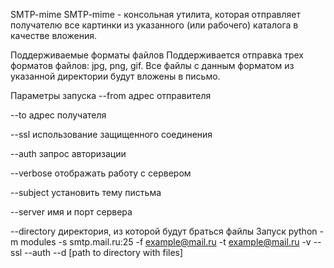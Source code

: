 SMTP-mime
SMTP-mime - консольная утилита, которая отправляет получателю все картинки из указанного (или рабочего) каталога в
качестве вложения.

Поддерживаемые форматы файлов
Поддерживается отправка трех форматов файлов: jpg, png, gif. Все файлы с данным форматом из указанной директории будут
вложены в письмо.

Параметры запуска
--from адрес отправителя

--to адрес получателя

--ssl использование защищенного соединения

--auth запрос авторизации

--verbose отображать работу с сервером

--subject установить тему пистьма

--server имя и порт сервера

--directory директория, из которой будут браться файлы
Запуск
python -m modules -s smtp.mail.ru:25 -f example@mail.ru -t example@mail.ru -v --ssl --auth
--d [path to directory with files]